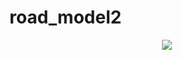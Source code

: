 road_model2
===========
<p align="center">
  <img src="http://i.minus.com/i4JFxBe0N6yuc.gif"/>
</p>



